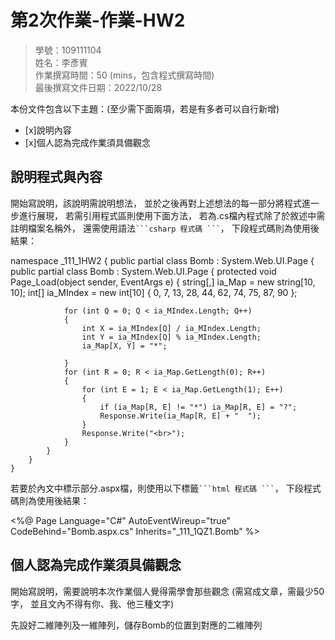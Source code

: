 ﻿# 第2次作業-作業-HW2
>
>學號：109111104 
><br />
>姓名：李彥賓
><br />
>作業撰寫時間：50 (mins，包含程式撰寫時間)
><br />
>最後撰寫文件日期：2022/10/28
>

本份文件包含以下主題：(至少需下面兩項，若是有多者可以自行新增)
- [x]說明內容
- [x]個人認為完成作業須具備觀念

## 說明程式與內容

開始寫說明，該說明需說明想法，
並於之後再對上述想法的每一部分將程式進一步進行展現，
若需引用程式區則使用下面方法，
若為.cs檔內程式除了於敘述中需註明檔案名稱外，
還需使用語法` ```csharp 程式碼 ``` `，
下段程式碼則為使用後結果：

namespace _111_1HW2
{
    public partial class Bomb : System.Web.UI.Page
    {
        public partial class Bomb : System.Web.UI.Page
        {
            protected void Page_Load(object sender, EventArgs e)
            {
                string[,] ia_Map = new string[10, 10];
                int[] ia_MIndex = new int[10] { 0, 7, 13, 28, 44, 62, 74, 75, 87, 90 };

                for (int Q = 0; Q < ia_MIndex.Length; Q++)
                {
                    int X = ia_MIndex[Q] / ia_MIndex.Length;
                    int Y = ia_MIndex[Q] % ia_MIndex.Length;
                    ia_Map[X, Y] = "*";

                }
                for (int R = 0; R < ia_Map.GetLength(0); R++)
                {
                    for (int E = 1; E < ia_Map.GetLength(1); E++)
                    {
                        if (ia_Map[R, E] != "*") ia_Map[R, E] = "?";
                        Response.Write(ia_Map[R, E] + "  ");
                    }
                    Response.Write("<br>");
                }
            }
        }
    }

若要於內文中標示部分.aspx檔，則使用以下標籤` ```html 程式碼 ``` `，
下段程式碼則為使用後結果：

<%@ Page Language="C#" AutoEventWireup="true" CodeBehind="Bomb.aspx.cs" Inherits="_111_1QZ1.Bomb" %>

<!DOCTYPE html>

<html xmlns="http://www.w3.org/1999/xhtml">
<head runat="server">
<meta http-equiv="Content-Type" content="text/html; charset=utf-8"/>
    <title></title>
</head>
<body>
    <form id="form1" runat="server">
        <div>
        </div>
    </form>
</body>
</html>


## 個人認為完成作業須具備觀念

開始寫說明，需要說明本次作業個人覺得需學會那些觀念 (需寫成文章，需最少50字，
並且文內不得有你、我、他三種文字)

先設好二維陣列及一維陣列，儲存Bomb的位置到對應的二維陣列

